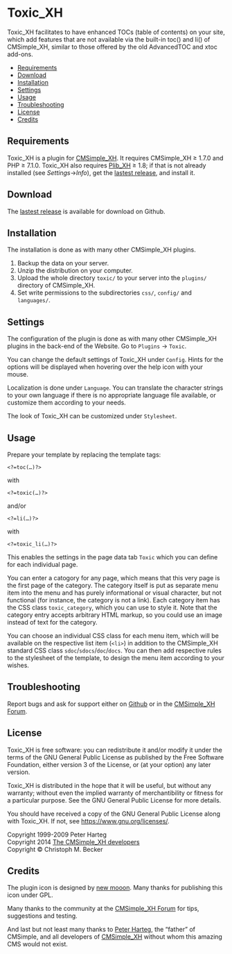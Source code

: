 # Toxic_XH

Toxic_XH facilitates to have enhanced TOCs (table of contents) on your site,
which add features that are not available via the built-in toc() and
li() of CMSimple_XH, similar to those offered by the old AdvancedTOC and xtoc add-ons.

- [Requirements](#requirements)
- [Download](#download)
- [Installation](#installation)
- [Settings](#settings)
- [Usage](#usage)
- [Troubleshooting](#troubleshooting)
- [License](#license)
- [Credits](#credits)

## Requirements

Toxic_XH is a plugin for [CMSimple_XH](https://cmsimple-xh.org/).
It requires CMSimple_XH ≥ 1.7.0 and PHP ≥ 7.1.0.
Toxic_XH also requires [Plib_XH](https://github.com/cmb69/plib_xh) ≥ 1.8;
if that is not already installed (see *Settings*→*Info*),
get the [lastest release](https://github.com/cmb69/plib_xh/releases/latest),
and install it.

## Download

The [lastest release](https://github.com/cmb69/toxic_xh/releases/latest)
is available for download on Github.

## Installation

The installation is done as with many other CMSimple_XH plugins.

1. Backup the data on your server.
1. Unzip the distribution on your computer.
1. Upload the whole directory `toxic/` to your server into the `plugins/`
   directory of CMSimple_XH.
1. Set write permissions to the subdirectories `css/`, `config/` and
   `languages/`.
<!--<li>Browse to Toxic's administration (Plugins &rarr; Toxic), and
check if all requirements are fulfilled.</li>-->

## Settings

The configuration of the plugin is done as with many other CMSimple_XH plugins
in the back-end of the Website. Go to `Plugins` → `Toxic`.

You can change the default settings of Toxic_XH under `Config`.  Hints for the
options will be displayed when hovering over the help icon with your mouse.

Localization is done under `Language`.  You can translate the character strings
to your own language if there is no appropriate language file available, or
customize them according to your needs.

The look of Toxic_XH can be customized under `Stylesheet`.

## Usage

Prepare your template by replacing the template tags:

    <?=toc(…)?>

with

    <?=toxic(…)?>

and/or

    <?=li(…)?>

with

    <?=toxic_li(…)?>

This enables the settings in the page data tab `Toxic` which you can define
for each individual page.

You can enter a catogory for any page, which means that this very page is the
first page of the category.  The category itself is put as separate menu item
into the menu and has purely informational or visual character, but not
functional (for instance, the category is not a link).  Each category item has
the CSS class `toxic_category`, which you can use to style it.  Note that the
category entry accepts arbitrary HTML markup, so you could use an image
instead of text for the category.

You can choose an individual CSS class for each menu item, which will be
available on the respective list item (`<li>`) in addition to the
CMSimple_XH standard CSS class `sdoc`/`sdocs`/`doc`/`docs`.
You can then add respective rules to the stylesheet of the template,
to design the menu item according to your wishes.

## Troubleshooting

Report bugs and ask for support either on
[Github](https://github.com/cmb69/toxic_xh/issues)
or in the [CMSimple_XH Forum](https://cmsimpleforum.com/).

## License

Toxic_XH is free software: you can redistribute it and/or modify it
under the terms of the GNU General Public License as published
by the Free Software Foundation, either version 3 of the License,
or (at your option) any later version.

Toxic_XH is distributed in the hope that it will be useful,
but without any warranty; without even the implied warranty of merchantibility
or fitness for a particular purpose.
See the GNU General Public License for more details.

You should have received a copy of the GNU General Public License
along with Toxic_XH. If not, see https://www.gnu.org/licenses/.

Copyright 1999-2009 Peter Harteg<br>
Copyright 2014 [The CMSimple_XH developers](https://cmsimple-xh.org/?The_Team)<br>
Copyright © Christoph M. Becker

## Credits

The plugin icon is designed by [new mooon](https://code.google.com/u/newmooon/).
Many thanks for publishing this icon under GPL.

Many thanks to the community at the
[CMSimple_XH Forum](http://www.cmsimpleforum.com/)
for tips, suggestions and testing.

And last but not least many thanks to [Peter Harteg](http://www.harteg.dk/),
the “father” of CMSimple, and all developers of [CMSimple_XH](https://www.cmsimple-xh.org/)
without whom this amazing CMS would not exist.
